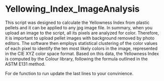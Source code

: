 # Yellowing_Index_ImageAnalysis

This script was designed to calculate the Yellowness Index from plastic pellets and it can be applied to any jpg image file. In summary, when you upload an image to the script, all its pixels are analyzed for color. Therefore, it is important to upload pellet images with background removed by photo editors. The software then employs statistical clustering of the color values of each pixel to identify the ten most likely colors in the image, represented in the CIE XYZ color space format. Based on this data, the Yellowness Index is computed by the Colour library, following the formula outlined in the ASTM E131 method. 

For de function to run update the last lines to your convinience.
